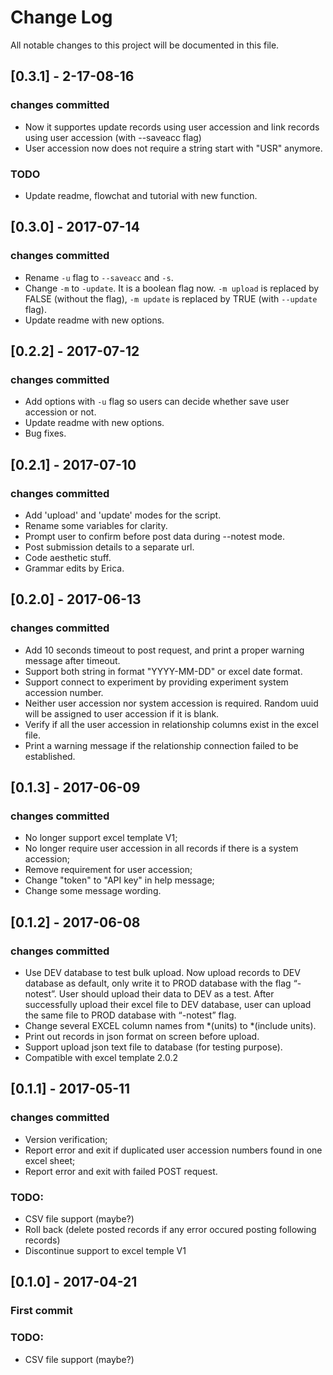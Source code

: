 # Change Log
All notable changes to this project will be documented in this file.


## [0.3.1] - 2-17-08-16
### changes committed
* Now it supportes update records using user accession and link records using user accession (with --saveacc flag)
* User accession now does not require a string start with "USR" anymore.

### TODO
* Update readme, flowchat and tutorial with new function.

## [0.3.0] - 2017-07-14
### changes committed
* Rename ```-u``` flag to ```--saveacc``` and ```-s```.
* Change ```-m``` to ```-update```. It is a boolean flag now. ```-m upload``` is replaced by FALSE (without the flag), ```-m update``` is replaced by TRUE (with ```--update``` flag).
* Update readme with new options.

## [0.2.2] - 2017-07-12
### changes committed
* Add options with ```-u``` flag so users can decide whether save user accession or not.
* Update readme with new options.
* Bug fixes.

## [0.2.1] - 2017-07-10
### changes committed
* Add 'upload' and 'update' modes for the script.
* Rename some variables for clarity.
* Prompt user to confirm before post data during --notest mode.
* Post submission details to a separate url.
* Code aesthetic stuff.
* Grammar edits by Erica.

## [0.2.0] - 2017-06-13
### changes committed
* Add 10 seconds timeout to post request, and print a proper warning message after timeout.
* Support both string in format "YYYY-MM-DD" or excel date format.
* Support connect to experiment by providing experiment system accession number.
* Neither user accession nor system accession is required. Random uuid will be assigned to
user accession if it is blank.
* Verify if all the user accession in relationship columns exist in the
excel file.
* Print a warning message if the relationship connection failed to be
established.

## [0.1.3] - 2017-06-09
### changes committed
* No longer support excel template V1;
* No longer require user accession in all records if there is a system
accession;
* Remove requirement for user accession;
* Change "token" to "API key" in help message;
* Change some message wording.

## [0.1.2] - 2017-06-08
### changes committed
* Use DEV database to test bulk upload.
Now upload records to DEV database as default, only write it to PROD
database with the flag “-notest”. User should upload their data to DEV
as a test.  After successfully upload their excel file to DEV database,
user can upload the same file to PROD database with “-notest” flag.
* Change several EXCEL column names from *(units) to *(include units).
* Print out records in json format on screen before upload.
* Support upload json text file to database (for testing purpose).
* Compatible with excel template 2.0.2

## [0.1.1] - 2017-05-11
### changes committed
* Version verification;
* Report error and exit if duplicated user accession numbers found in one excel sheet;
* Report error and exit with failed POST request.
### TODO:
* CSV file support (maybe?)
* Roll back (delete posted records if any error occured posting following records)
* Discontinue support to excel temple V1

## [0.1.0] - 2017-04-21
### First commit
### TODO:
* CSV file support (maybe?)
